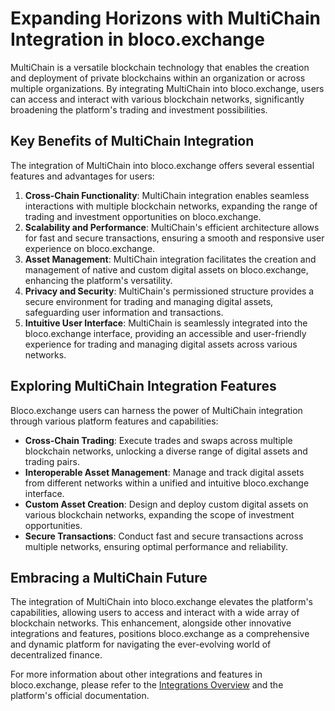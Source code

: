 # Expanding Horizons with MultiChain Integration in bloco.exchange

MultiChain is a versatile blockchain technology that enables the creation and deployment of private blockchains within an organization or across multiple organizations. By integrating MultiChain into bloco.exchange, users can access and interact with various blockchain networks, significantly broadening the platform's trading and investment possibilities.

## Key Benefits of MultiChain Integration

The integration of MultiChain into bloco.exchange offers several essential features and advantages for users:

1. **Cross-Chain Functionality**: MultiChain integration enables seamless interactions with multiple blockchain networks, expanding the range of trading and investment opportunities on bloco.exchange.
2. **Scalability and Performance**: MultiChain's efficient architecture allows for fast and secure transactions, ensuring a smooth and responsive user experience on bloco.exchange.
3. **Asset Management**: MultiChain integration facilitates the creation and management of native and custom digital assets on bloco.exchange, enhancing the platform's versatility.
4. **Privacy and Security**: MultiChain's permissioned structure provides a secure environment for trading and managing digital assets, safeguarding user information and transactions.
5. **Intuitive User Interface**: MultiChain is seamlessly integrated into the bloco.exchange interface, providing an accessible and user-friendly experience for trading and managing digital assets across various networks.

## Exploring MultiChain Integration Features

Bloco.exchange users can harness the power of MultiChain integration through various platform features and capabilities:

- **Cross-Chain Trading**: Execute trades and swaps across multiple blockchain networks, unlocking a diverse range of digital assets and trading pairs.
- **Interoperable Asset Management**: Manage and track digital assets from different networks within a unified and intuitive bloco.exchange interface.
- **Custom Asset Creation**: Design and deploy custom digital assets on various blockchain networks, expanding the scope of investment opportunities.
- **Secure Transactions**: Conduct fast and secure transactions across multiple networks, ensuring optimal performance and reliability.

## Embracing a MultiChain Future

The integration of MultiChain into bloco.exchange elevates the platform's capabilities, allowing users to access and interact with a wide array of blockchain networks. This enhancement, alongside other innovative integrations and features, positions bloco.exchange as a comprehensive and dynamic platform for navigating the ever-evolving world of decentralized finance.

For more information about other integrations and features in bloco.exchange, please refer to the [Integrations Overview](overview.md) and the platform's official documentation.
